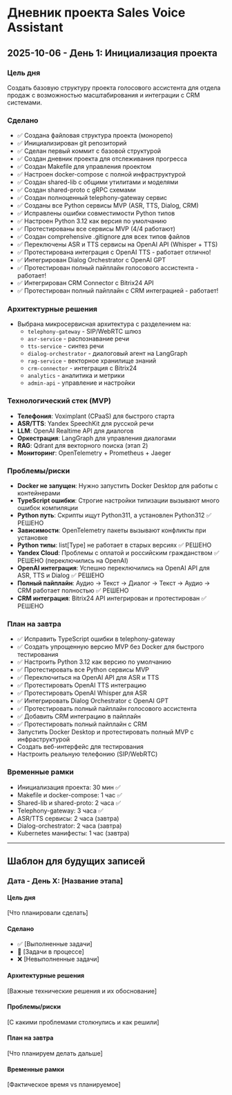 # Дневник проекта Sales Voice Assistant

## 2025-10-06 - День 1: Инициализация проекта

### Цель дня
Создать базовую структуру проекта голосового ассистента для отдела продаж с возможностью масштабирования и интеграции с CRM системами.

### Сделано
- ✅ Создана файловая структура проекта (монорепо)
- ✅ Инициализирован git репозиторий
- ✅ Сделан первый коммит с базовой структурой
- ✅ Создан дневник проекта для отслеживания прогресса
- ✅ Создан Makefile для управления проектом
- ✅ Настроен docker-compose с полной инфраструктурой
- ✅ Создан shared-lib с общими утилитами и моделями
- ✅ Создан shared-proto с gRPC схемами
- ✅ Создан полноценный telephony-gateway сервис
- ✅ Созданы все Python сервисы MVP (ASR, TTS, Dialog, CRM)
- ✅ Исправлены ошибки совместимости Python типов
- ✅ Настроен Python 3.12 как версия по умолчанию
- ✅ Протестированы все сервисы MVP (4/4 работают)
- ✅ Создан comprehensive .gitignore для всех типов файлов
- ✅ Переключены ASR и TTS сервисы на OpenAI API (Whisper + TTS)
- ✅ Протестирована интеграция с OpenAI TTS - работает отлично!
- ✅ Интегрирован Dialog Orchestrator с OpenAI GPT
- ✅ Протестирован полный пайплайн голосового ассистента - работает!
- ✅ Интегрирован CRM Connector с Bitrix24 API
- ✅ Протестирован полный пайплайн с CRM интеграцией - работает!

### Архитектурные решения
- Выбрана микросервисная архитектура с разделением на:
  - `telephony-gateway` - SIP/WebRTC шлюз
  - `asr-service` - распознавание речи
  - `tts-service` - синтез речи  
  - `dialog-orchestrator` - диалоговый агент на LangGraph
  - `rag-service` - векторное хранилище знаний
  - `crm-connector` - интеграция с Bitrix24
  - `analytics` - аналитика и метрики
  - `admin-api` - управление и настройки

### Технологический стек (MVP)
- **Телефония**: Voximplant (CPaaS) для быстрого старта
- **ASR/TTS**: Yandex SpeechKit для русской речи
- **LLM**: OpenAI Realtime API для диалогов
- **Оркестрация**: LangGraph для управления диалогами
- **RAG**: Qdrant для векторного поиска (этап 2)
- **Мониторинг**: OpenTelemetry + Prometheus + Jaeger

### Проблемы/риски
- **Docker не запущен**: Нужно запустить Docker Desktop для работы с контейнерами
- **TypeScript ошибки**: Строгие настройки типизации вызывают много ошибок компиляции
- **Python путь**: Скрипты ищут Python311, а установлен Python312 ✅ РЕШЕНО
- **Зависимости**: OpenTelemetry пакеты вызывают конфликты при установке
- **Python типы**: list[Type] не работает в старых версиях ✅ РЕШЕНО
- **Yandex Cloud**: Проблемы с оплатой и российским гражданством ✅ РЕШЕНО (переключились на OpenAI)
- **OpenAI интеграция**: Успешно переключились на OpenAI API для ASR, TTS и Dialog ✅ РЕШЕНО
- **Полный пайплайн**: Аудио → Текст → Диалог → Текст → Аудио → CRM работает полностью ✅ РЕШЕНО
- **CRM интеграция**: Bitrix24 API интегрирован и протестирован ✅ РЕШЕНО

### План на завтра
- ✅ Исправить TypeScript ошибки в telephony-gateway
- ✅ Создать упрощенную версию MVP без Docker для быстрого тестирования
- ✅ Настроить Python 3.12 как версию по умолчанию
- ✅ Протестировать все Python сервисы MVP
- ✅ Переключиться на OpenAI API для ASR и TTS
- ✅ Протестировать OpenAI TTS интеграцию
- ✅ Протестировать OpenAI Whisper для ASR
- ✅ Интегрировать Dialog Orchestrator с OpenAI GPT
- ✅ Протестировать полный пайплайн голосового ассистента
- ✅ Добавить CRM интеграцию в пайплайн
- ✅ Протестировать полный пайплайн с CRM
- Запустить Docker Desktop и протестировать полный MVP с инфраструктурой
- Создать веб-интерфейс для тестирования
- Настроить реальную телефонию (SIP/WebRTC)

### Временные рамки
- Инициализация проекта: 30 мин ✅
- Makefile и docker-compose: 1 час ✅
- Shared-lib и shared-proto: 2 часа ✅
- Telephony-gateway: 3 часа ✅
- ASR/TTS сервисы: 2 часа (завтра)
- Dialog-orchestrator: 2 часа (завтра)
- Kubernetes манифесты: 1 час (завтра)

---

## Шаблон для будущих записей

### Дата - День X: [Название этапа]

#### Цель дня
[Что планировали сделать]

#### Сделано
- ✅ [Выполненные задачи]
- 🔄 [Задачи в процессе]
- ❌ [Невыполненные задачи]

#### Архитектурные решения
[Важные технические решения и их обоснование]

#### Проблемы/риски
[С какими проблемами столкнулись и как решили]

#### План на завтра
[Что планируем делать дальше]

#### Временные рамки
[Фактическое время vs планируемое]
